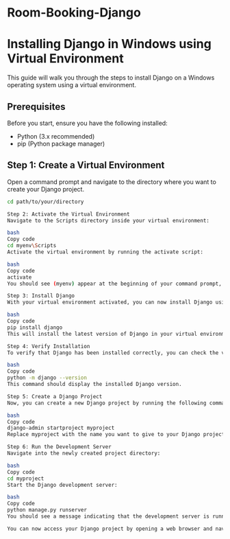 # Room-Booking-Django

# Installing Django in Windows using Virtual Environment

This guide will walk you through the steps to install Django on a Windows operating system using a virtual environment.

## Prerequisites

Before you start, ensure you have the following installed:

- Python (3.x recommended)
- pip (Python package manager)

## Step 1: Create a Virtual Environment

Open a command prompt and navigate to the directory where you want to create your Django project.

```bash
cd path/to/your/directory

Step 2: Activate the Virtual Environment
Navigate to the Scripts directory inside your virtual environment:

bash
Copy code
cd myenv\Scripts
Activate the virtual environment by running the activate script:

bash
Copy code
activate
You should see (myenv) appear at the beginning of your command prompt, indicating that the virtual environment is active.

Step 3: Install Django
With your virtual environment activated, you can now install Django using pip:

bash
Copy code
pip install django
This will install the latest version of Django in your virtual environment.

Step 4: Verify Installation
To verify that Django has been installed correctly, you can check the version:

bash
Copy code
python -m django --version
This command should display the installed Django version.

Step 5: Create a Django Project
Now, you can create a new Django project by running the following command:

bash
Copy code
django-admin startproject myproject
Replace myproject with the name you want to give to your Django project.

Step 6: Run the Development Server
Navigate into the newly created project directory:

bash
Copy code
cd myproject
Start the Django development server:

bash
Copy code
python manage.py runserver
You should see a message indicating that the development server is running.

You can now access your Django project by opening a web browser and navigating to http://127.0.0.1:8000/.
